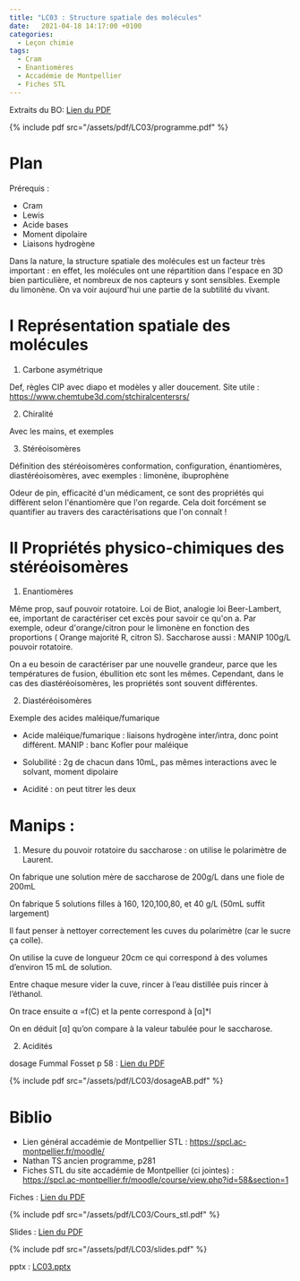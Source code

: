 ```yaml
---
title: "LC03 : Structure spatiale des molécules"
date:   2021-04-18 14:17:00 +0100
categories:
  - Leçon chimie
tags:
  - Cram
  - Enantiomères
  - Accadémie de Montpellier
  - Fiches STL
---
```

Extraits du BO:
[Lien du PDF](/assets/pdf/LC03/programme.pdf)

{% include pdf src="/assets/pdf/LC03/programme.pdf" %}

# Plan
Prérequis :
- Cram
- Lewis
- Acide bases
- Moment dipolaire
- Liaisons hydrogène

Dans la nature, la structure spatiale des molécules est un facteur très important : en effet, les molécules ont une répartition dans l'espace en 3D bien particulière, et nombreux de nos capteurs y sont sensibles. Exemple du limonène. On va voir aujourd'hui une partie de la subtilité du vivant.
# I Représentation spatiale des molécules
1) Carbone asymétrique

Def, règles CIP avec diapo et modèles y aller doucement. Site utile : https://www.chemtube3d.com/stchiralcentersrs/

2) Chiralité

Avec les mains, et exemples

3) Stéréoisomères

Définition des stéréoisomères conformation, configuration, énantiomères, diastéréoisomères, avec exemples : limonène, ibuprophène

Odeur de pin, efficacité d'un médicament, ce sont des propriétés qui diffèrent selon l'énantiomère que l'on regarde. Cela doit forcément se quantifier au travers des caractérisations que l'on connaît !

# II Propriétés physico-chimiques des stéréoisomères
1) Enantiomères

Même prop, sauf pouvoir rotatoire. Loi de Biot, analogie loi Beer-Lambert, ee, important de caractériser cet excès pour savoir ce qu'on a. Par exemple, odeur d'orange/citron pour le limonène en fonction des proportions ( Orange majorité R, citron S). Saccharose aussi : MANIP 100g/L pouvoir rotatoire.

On a eu besoin de caractériser par une nouvelle grandeur, parce que les températures de fusion, ébullition etc sont les mêmes. Cependant, dans le cas des diastéréoisomères, les propriétés sont souvent différentes.

2) Diastéréoisomères

Exemple des acides maléique/fumarique

- Acide maléique/fumarique : liaisons hydrogène inter/intra, donc point différent. MANIP : banc Kofler pour maléique

- Solubilité : 2g de chacun dans 10mL, pas mêmes interactions avec le solvant, moment dipolaire

- Acidité : on peut titrer les deux

# Manips : 
1) Mesure du pouvoir rotatoire du saccharose : on utilise le polarimètre de Laurent.

On fabrique une solution mère de saccharose de 200g/L dans une fiole de 200mL

On fabrique 5 solutions filles à 160, 120,100,80, et 40 g/L (50mL suffit largement)

Il faut penser à nettoyer correctement les cuves du polarimètre (car le sucre ça colle).

On utilise la cuve de longueur 20cm ce qui correspond à des volumes d’environ 15 mL de solution.

Entre chaque mesure vider la cuve, rincer à l’eau distillée puis rincer à l’éthanol.

On trace ensuite α =f(C) et la pente correspond à [&alpha;]*l

On en déduit [&alpha;] qu’on compare à la valeur tabulée pour le saccharose.

2) Acidités

dosage Fummal Fosset p 58 : [Lien du PDF](/assets/pdf/LC03/dosageAB.pdf)

{% include pdf src="/assets/pdf/LC03/dosageAB.pdf" %}


# Biblio
- Lien général accadémie de Montpellier STL : https://spcl.ac-montpellier.fr/moodle/
- Nathan TS ancien programme, p281
- Fiches STL du site accadémie de Montpellier (ci jointes) : https://spcl.ac-montpellier.fr/moodle/course/view.php?id=58&section=1

Fiches : [Lien du PDF](/assets/pdf/LC03/Cours_stl.pdf)

{% include pdf src="/assets/pdf/LC03/Cours_stl.pdf" %}

Slides : [Lien du PDF](/assets/pdf/LC03/slides.pdf)

{% include pdf src="/assets/pdf/LC03/slides.pdf" %}

pptx : [LC03.pptx](https://github.com/aure00/aure00.github.io/files/6584157/LC03.pptx)
